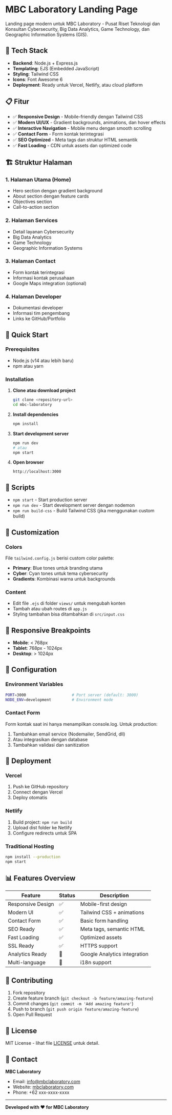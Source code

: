# MBC Laboratory Landing Page

Landing page modern untuk MBC Laboratory - Pusat Riset Teknologi dan Konsultan Cybersecurity, Big Data Analytics, Game Technology, dan Geographic Information Systems (GIS).

## 🚀 Tech Stack

- **Backend**: Node.js + Express.js
- **Templating**: EJS (Embedded JavaScript)
- **Styling**: Tailwind CSS
- **Icons**: Font Awesome 6
- **Deployment**: Ready untuk Vercel, Netlify, atau cloud platform

## 📋 Fitur

- ✅ **Responsive Design** - Mobile-friendly dengan Tailwind CSS
- ✅ **Modern UI/UX** - Gradient backgrounds, animations, dan hover effects
- ✅ **Interactive Navigation** - Mobile menu dengan smooth scrolling
- ✅ **Contact Form** - Form kontak terintegrasi
- ✅ **SEO Optimized** - Meta tags dan struktur HTML semantik
- ✅ **Fast Loading** - CDN untuk assets dan optimized code

## 🏗️ Struktur Halaman

### 1. **Halaman Utama (Home)**
- Hero section dengan gradient background
- About section dengan feature cards
- Objectives section
- Call-to-action section

### 2. **Halaman Services**
- Detail layanan Cybersecurity
- Big Data Analytics
- Game Technology
- Geographic Information Systems

### 3. **Halaman Contact**
- Form kontak terintegrasi
- Informasi kontak perusahaan
- Google Maps integration (optional)

### 4. **Halaman Developer**
- Dokumentasi developer
- Informasi tim pengembang
- Links ke GitHub/Portfolio

## 🚀 Quick Start

### Prerequisites
- Node.js (v14 atau lebih baru)
- npm atau yarn

### Installation

1. **Clone atau download project**
   ```bash
   git clone <repository-url>
   cd mbc-laboratory
   ```

2. **Install dependencies**
   ```bash
   npm install
   ```

3. **Start development server**
   ```bash
   npm run dev
   # atau
   npm start
   ```

4. **Open browser**
   ```
   http://localhost:3000
   ```

## 📝 Scripts

- `npm start` - Start production server
- `npm run dev` - Start development server dengan nodemon
- `npm run build-css` - Build Tailwind CSS (jika menggunakan custom build)

## 🎨 Customization

### Colors
File `tailwind.config.js` berisi custom color palette:
- **Primary**: Blue tones untuk branding utama
- **Cyber**: Cyan tones untuk tema cybersecurity
- **Gradients**: Kombinasi warna untuk backgrounds

### Content
- Edit file `.ejs` di folder `views/` untuk mengubah konten
- Tambah atau ubah routes di `app.js`
- Styling tambahan bisa ditambahkan di `src/input.css`

## 📱 Responsive Breakpoints

- **Mobile**: < 768px
- **Tablet**: 768px - 1024px  
- **Desktop**: > 1024px

## 🔧 Configuration

### Environment Variables
```bash
PORT=3000                    # Port server (default: 3000)
NODE_ENV=development         # Environment mode
```

### Contact Form
Form kontak saat ini hanya menampilkan console.log. Untuk production:
1. Tambahkan email service (Nodemailer, SendGrid, dll)
2. Atau integrasikan dengan database
3. Tambahkan validasi dan sanitization

## 🚀 Deployment

### Vercel
1. Push ke GitHub repository
2. Connect dengan Vercel
3. Deploy otomatis

### Netlify
1. Build project: `npm run build`
2. Upload dist folder ke Netlify
3. Configure redirects untuk SPA

### Traditional Hosting
```bash
npm install --production
npm start
```

## 📊 Features Overview

| Feature | Status | Description |
|---------|--------|-------------|
| Responsive Design | ✅ | Mobile-first design |
| Modern UI | ✅ | Tailwind CSS + animations |
| Contact Form | ✅ | Basic form handling |
| SEO Ready | ✅ | Meta tags, semantic HTML |
| Fast Loading | ✅ | Optimized assets |
| SSL Ready | ✅ | HTTPS support |
| Analytics Ready | 🔄 | Google Analytics integration |
| Multi-language | 🔄 | i18n support |

## 🤝 Contributing

1. Fork repository
2. Create feature branch (`git checkout -b feature/amazing-feature`)
3. Commit changes (`git commit -m 'Add amazing feature'`)
4. Push to branch (`git push origin feature/amazing-feature`)
5. Open Pull Request

## 📄 License

MIT License - lihat file [LICENSE](LICENSE) untuk detail.

## 👥 Contact

**MBC Laboratory**
- Email: info@mbclaboratory.com
- Website: [mbclaboratory.com](https://mbclaboratory.com)
- Phone: +62 xxx-xxxx-xxxx

---

**Developed with ❤️ for MBC Laboratory**
